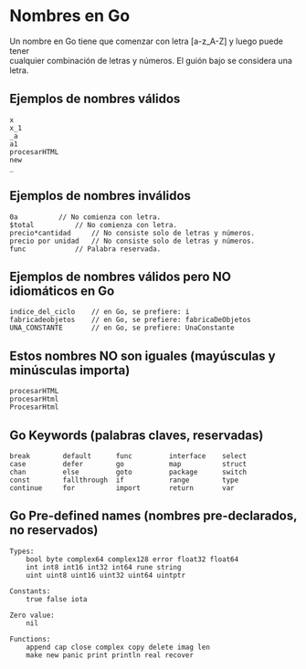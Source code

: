 # Nombres en Go

Un nombre en Go tiene que comenzar con letra [a-z_A-Z] y luego puede tener <br>
cualquier combinación de letras y números. El guión bajo se considera una letra.

## Ejemplos de nombres válidos

```
x
x_1
_a
a1
procesarHTML
new
_
```


## Ejemplos de nombres inválidos

```
0a			// No comienza con letra.
$total			// No comienza con letra.
precio*cantidad		// No consiste solo de letras y números.
precio por unidad	// No consiste solo de letras y números.
func			// Palabra reservada.
```


## Ejemplos de nombres válidos pero NO idiomáticos en Go

```
indice_del_ciclo	// en Go, se prefiere: i
fabricadeobjetos	// en Go, se prefiere: fabricaDeObjetos
UNA_CONSTANTE		// en Go, se prefiere: UnaConstante
```


## Estos nombres NO son iguales (mayúsculas y minúsculas importa)

```
procesarHTML
procesarHtml
ProcesarHtml
```


## Go Keywords (palabras claves, reservadas)

```
break        default      func         interface    select
case         defer        go           map          struct
chan         else         goto         package      switch
const        fallthrough  if           range        type
continue     for          import       return       var
```


## Go Pre-defined names (nombres pre-declarados, no reservados)

```
Types:
	bool byte complex64 complex128 error float32 float64
	int int8 int16 int32 int64 rune string
	uint uint8 uint16 uint32 uint64 uintptr

Constants:
	true false iota

Zero value:
	nil

Functions:
	append cap close complex copy delete imag len
	make new panic print println real recover

```

